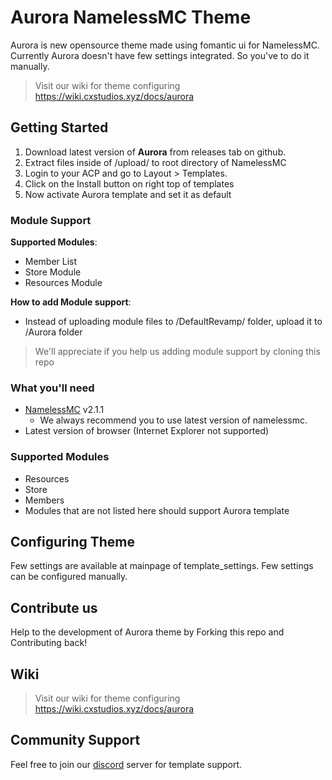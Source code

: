 # Aurora NamelessMC Theme
Aurora is new opensource theme made using fomantic ui for NamelessMC.
Currently Aurora doesn't have few settings integrated. So you've to do it manually.
> Visit our wiki for theme configuring https://wiki.cxstudios.xyz/docs/aurora

## Getting Started

1. Download latest version of **Aurora** from releases tab on github.
2. Extract files inside of /upload/ to root directory of NamelessMC
3. Login to your ACP and go to Layout > Templates.
4. Click on the Install button on right top of templates
5. Now activate Aurora template and set it as default

### Module Support
**Supported Modules**:
- Member List
- Store Module
- Resources Module <br>

**How to add Module support**:
- Instead of uploading module files to /DefaultRevamp/ folder, upload it to /Aurora folder
> We'll appreciate if you help us adding module support by cloning this repo

### What you'll need

- [NamelessMC](https://namelessmc.com/download/) v2.1.1
  - We always recommend you to use latest version of namelessmc.
- Latest version of browser (Internet Explorer not supported)
### Supported Modules
- Resources
- Store
- Members
- Modules that are not listed here should support Aurora template

## Configuring Theme

Few settings are available at mainpage of template_settings.
Few settings can be configured manually.

## Contribute us
Help to the development of Aurora theme by Forking this repo and Contributing back!

## Wiki
> Visit our wiki for theme configuring https://wiki.cxstudios.xyz/docs/aurora
## Community Support
Feel free to join our [discord](https://discord.gg/creativmap) server for template support.
